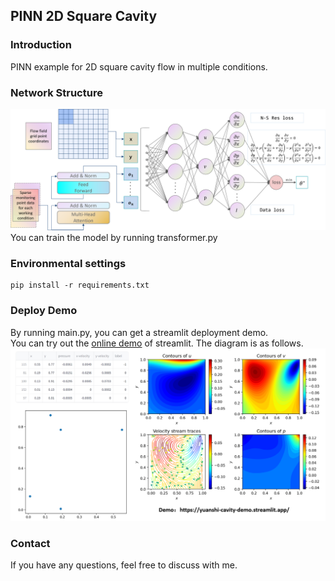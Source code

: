 ##  PINN 2D Square Cavity
### Introduction
PINN example for 2D square cavity flow in multiple conditions.

### Network Structure
![Network Diagram](statics/network.png)
You can train the model by running transformer.py

### Environmental settings

```shell
pip install -r requirements.txt
```
### Deploy Demo
By running main.py, you can get a streamlit deployment demo.\
You can try out the [online demo](https://yuanshi-cavity-demo.streamlit.app/) of streamlit.
The diagram is as follows.
![Demo Diagram](statics/demo.png)

### Contact
If you have any questions, feel free to discuss with me.